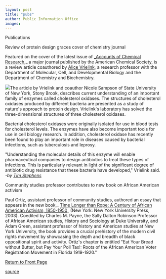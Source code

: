 ```yaml
---
layout: post
title: "pubs"
author: Public Information Office
images:
---
```


Publications

Review of protein design graces cover of chemistry journal

Featured on the cover of the latest issue of [_Accounts of Chemical Research][1],_ a major journal published by the American Chemical Society, is a review article coauthored by [Alice Vrielink][2], a research professor with the Department of Molecular, Cell, and Developmental Biology and the Department of Chemistry and Biochemistry.   

![][3]The article by Vrielink and coauthor Nicole Sampson of State University of New York, Stony Brook, describes current understanding of an important family of enzymes called cholesterol oxidases. The structures of cholesterol oxidases produced by different bacteria are presented as a study of nature's approach to protein design. Vrielink's laboratory has solved the three-dimensional structures of three cholesterol oxidases.   

Bacterial cholesterol oxidases were originally isolated for use in blood tests for cholesterol levels. The enzymes have also become important tools for use in cell biology research. In addition, cholesterol oxidase has recently been found to play an important role in diseases caused by bacterial infections, such as tuberculosis and leprosy.   

"Understanding the molecular details of this enzyme will enable pharmaceutical companies to design antibiotics to treat these types of infections. This is particularly relevant in light of the significant degree of antibiotic drug resistance that these bacteria have developed," Vrielink said.  
_-by [Tim Stephens][4]_

Community studies professor contributes to new book on African American activism

Paul Ortiz, assistant professor of community studies, authored an essay that appears in the new book,_ [Time Longer than Rope: A Century of African American Activism, 1850-1950][5]_ (New York: New York University Press, 2003). Coedited by Charles M. Payne, the Sally Dalton Robinson Professor of African American studies, History and Sociology at Duke University, and Adam Green, assistant professor of history and American studies at New York University, the book provides a crucial prehistory of the modern civil rights movement by showcasing the depth and breadth of black oppositional spirit and activity. Ortiz's chapter is entitled "Eat Your Bread without Butter, but Pay Your Poll Tax!: Roots of the African American Voter Registration Movement in Florida 1919-1920."

[Return to Front Page][6]

[1]: http://pubs3.acs.org/acs/journals/toc.page?incoden=achre4
[2]: http://www.biology.ucsc.edu/people/vrielink/
[3]: ../art/chemistry_journal.200.jpg
[4]: mailto:stephens@ucsc.edu
[5]: http://www.nyupress.org/product_info.php?cPath=&products_id=3238
[6]: http://currents.ucsc.edu/

[source](http://www1.ucsc.edu/currents/03-04/09-22/pubs.html "Permalink to pubs")
